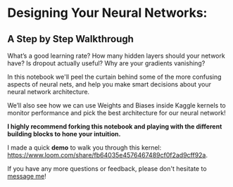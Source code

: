 # Designing Your Neural Networks:
## A Step by Step Walkthrough

What’s a good learning rate? How many hidden layers should your network have? Is dropout actually useful? Why are your gradients vanishing?

In this notebook we'll peel the curtain behind some of the more confusing aspects of neural nets, and help you make smart decisions about your neural network architecture.

We’ll also see how we can use Weights and Biases inside Kaggle kernels to monitor performance and pick the best architecture for our neural network!

**I highly recommend forking this notebook and playing with the different building blocks to hone your intuition.**

I made a quick **demo** to walk you through this kernel: https://www.loom.com/share/fb64035e4576467489cf0f2ad9cff92a.

If you have any more questions or feedback, please don't hesitate to [message me](https://twitter.com/lavanyaai)!
